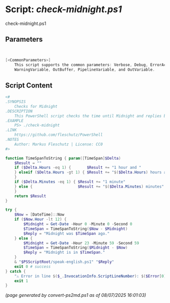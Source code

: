 Script: *check-midnight.ps1*
========================

check-midnight.ps1 


Parameters
----------
```powershell


[<CommonParameters>]
    This script supports the common parameters: Verbose, Debug, ErrorAction, ErrorVariable, WarningAction, 
    WarningVariable, OutBuffer, PipelineVariable, and OutVariable.
```

Script Content
--------------
```powershell
<#
.SYNOPSIS
	Checks for Midnight
.DESCRIPTION
	This PowerShell script checks the time until Midnight and replies by text-to-speech (TTS).
.EXAMPLE
	PS> ./check-midnight
.LINK
	https://github.com/fleschutz/PowerShell
.NOTES
	Author: Markus Fleschutz | License: CC0
#>

function TimeSpanToString { param([TimeSpan]$Delta)
	$Result = ""
	if ($Delta.Hours -eq 1) {       $Result += "1 hour and "
	} elseif ($Delta.Hours -gt 1) { $Result += "$($Delta.Hours) hours and "
	}
	if ($Delta.Minutes -eq 1) { $Result += "1 minute"
	} else {                    $Result += "$($Delta.Minutes) minutes"
	}
	return $Result
}

try {
	$Now = [DateTime]::Now
	if ($Now.Hour -lt 12) {
		$Midnight = Get-Date -Hour 0 -Minute 0 -Second 0
		$TimeSpan = TimeSpanToString($Now - $Midnight)
		$Reply = "Midnight was $TimeSpan ago."
	} else {
		$Midnight = Get-Date -Hour 23 -Minute 59 -Second 59
		$TimeSpan = TimeSpanToString($Midnight - $Now)
		$Reply = "Midnight is in $TimeSpan."
	}
	& "$PSScriptRoot/speak-english.ps1" "$Reply"
	exit 0 # success
} catch {
	"⚠️ Error in line $($_.InvocationInfo.ScriptLineNumber): $($Error[0])"
	exit 1
}
```

*(page generated by convert-ps2md.ps1 as of 08/07/2025 16:01:03)*

